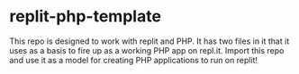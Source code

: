 # replit-php-template

This repo is designed to work with replit and PHP. It has two files in it that it uses as a basis to fire up as a working PHP app on repl.it. 
Import this repo and use it as a model for creating PHP applications to run on replit!
